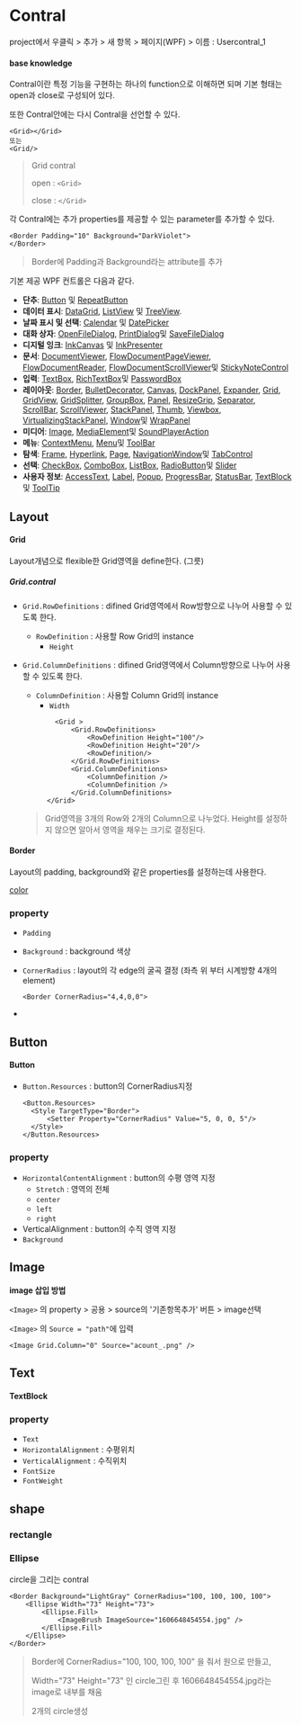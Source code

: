 # Contral

project에서 우클릭 > 추가 > 새 항목 > 페이지(WPF) > 이름 : Usercontral_1



#### base knowledge

Contral이란 특정 기능을 구현하는 하나의 function으로 이해하면 되며 기본 형태는 open과 close로 구성되어 있다.

또한 Contral안에는 다시 Contral을 선언할 수 있다.

```xaml
<Grid></Grid>
또는
<Grid/>
```

> Grid contral
>
> open : `<Grid>`
>
> close : `</Grid>`

각 Contral에는 추가 properties를 제공할 수 있는 parameter를 추가할 수 있다.

```xaml
<Border Padding="10" Background="DarkViolet">
</Border>
```

> Border에 Padding과 Background라는 attribute를 추가

 

기본 제공 WPF 컨트롤은 다음과 같다.

- **단추**: [Button](https://docs.microsoft.com/ko-kr/dotnet/api/system.windows.controls.button) 및 [RepeatButton](https://docs.microsoft.com/ko-kr/dotnet/api/system.windows.controls.primitives.repeatbutton)
- **데이터 표시**: [DataGrid](https://docs.microsoft.com/ko-kr/dotnet/api/system.windows.controls.datagrid), [ListView](https://docs.microsoft.com/ko-kr/dotnet/api/system.windows.controls.listview) 및 [TreeView](https://docs.microsoft.com/ko-kr/dotnet/api/system.windows.controls.treeview).
- **날짜 표시 및 선택**: [Calendar](https://docs.microsoft.com/ko-kr/dotnet/api/system.windows.controls.calendar) 및 [DatePicker](https://docs.microsoft.com/ko-kr/dotnet/api/system.windows.controls.datepicker)
- **대화 상자**: [OpenFileDialog](https://docs.microsoft.com/ko-kr/dotnet/api/microsoft.win32.openfiledialog), [PrintDialog](https://docs.microsoft.com/ko-kr/dotnet/api/system.windows.controls.printdialog)및 [SaveFileDialog](https://docs.microsoft.com/ko-kr/dotnet/api/microsoft.win32.savefiledialog)
- **디지털 잉크**: [InkCanvas](https://docs.microsoft.com/ko-kr/dotnet/api/system.windows.controls.inkcanvas) 및 [InkPresenter](https://docs.microsoft.com/ko-kr/dotnet/api/system.windows.controls.inkpresenter)
- **문서**: [DocumentViewer](https://docs.microsoft.com/ko-kr/dotnet/api/system.windows.controls.documentviewer), [FlowDocumentPageViewer](https://docs.microsoft.com/ko-kr/dotnet/api/system.windows.controls.flowdocumentpageviewer), [FlowDocumentReader](https://docs.microsoft.com/ko-kr/dotnet/api/system.windows.controls.flowdocumentreader), [FlowDocumentScrollViewer](https://docs.microsoft.com/ko-kr/dotnet/api/system.windows.controls.flowdocumentscrollviewer)및 [StickyNoteControl](https://docs.microsoft.com/ko-kr/dotnet/api/system.windows.controls.stickynotecontrol)
- **입력**: [TextBox](https://docs.microsoft.com/ko-kr/dotnet/api/system.windows.controls.textbox), [RichTextBox](https://docs.microsoft.com/ko-kr/dotnet/api/system.windows.controls.richtextbox)및 [PasswordBox](https://docs.microsoft.com/ko-kr/dotnet/api/system.windows.controls.passwordbox)
- **레이아웃**: [Border](https://docs.microsoft.com/ko-kr/dotnet/api/system.windows.controls.border), [BulletDecorator](https://docs.microsoft.com/ko-kr/dotnet/api/system.windows.controls.primitives.bulletdecorator), [Canvas](https://docs.microsoft.com/ko-kr/dotnet/api/system.windows.controls.canvas), [DockPanel](https://docs.microsoft.com/ko-kr/dotnet/api/system.windows.controls.dockpanel), [Expander](https://docs.microsoft.com/ko-kr/dotnet/api/system.windows.controls.expander), [Grid](https://docs.microsoft.com/ko-kr/dotnet/api/system.windows.controls.grid), [GridView](https://docs.microsoft.com/ko-kr/dotnet/api/system.windows.controls.gridview), [GridSplitter](https://docs.microsoft.com/ko-kr/dotnet/api/system.windows.controls.gridsplitter), [GroupBox](https://docs.microsoft.com/ko-kr/dotnet/api/system.windows.controls.groupbox), [Panel](https://docs.microsoft.com/ko-kr/dotnet/api/system.windows.controls.panel), [ResizeGrip](https://docs.microsoft.com/ko-kr/dotnet/api/system.windows.controls.primitives.resizegrip), [Separator](https://docs.microsoft.com/ko-kr/dotnet/api/system.windows.controls.separator), [ScrollBar](https://docs.microsoft.com/ko-kr/dotnet/api/system.windows.controls.primitives.scrollbar), [ScrollViewer](https://docs.microsoft.com/ko-kr/dotnet/api/system.windows.controls.scrollviewer), [StackPanel](https://docs.microsoft.com/ko-kr/dotnet/api/system.windows.controls.stackpanel), [Thumb](https://docs.microsoft.com/ko-kr/dotnet/api/system.windows.controls.primitives.thumb), [Viewbox](https://docs.microsoft.com/ko-kr/dotnet/api/system.windows.controls.viewbox), [VirtualizingStackPanel](https://docs.microsoft.com/ko-kr/dotnet/api/system.windows.controls.virtualizingstackpanel), [Window](https://docs.microsoft.com/ko-kr/dotnet/api/system.windows.window)및 [WrapPanel](https://docs.microsoft.com/ko-kr/dotnet/api/system.windows.controls.wrappanel)
- **미디어**: [Image](https://docs.microsoft.com/ko-kr/dotnet/api/system.windows.controls.image), [MediaElement](https://docs.microsoft.com/ko-kr/dotnet/api/system.windows.controls.mediaelement)및 [SoundPlayerAction](https://docs.microsoft.com/ko-kr/dotnet/api/system.windows.controls.soundplayeraction)
- **메뉴**: [ContextMenu](https://docs.microsoft.com/ko-kr/dotnet/api/system.windows.controls.contextmenu), [Menu](https://docs.microsoft.com/ko-kr/dotnet/api/system.windows.controls.menu)및 [ToolBar](https://docs.microsoft.com/ko-kr/dotnet/api/system.windows.controls.toolbar)
- **탐색**: [Frame](https://docs.microsoft.com/ko-kr/dotnet/api/system.windows.controls.frame), [Hyperlink](https://docs.microsoft.com/ko-kr/dotnet/api/system.windows.documents.hyperlink), [Page](https://docs.microsoft.com/ko-kr/dotnet/api/system.windows.controls.page), [NavigationWindow](https://docs.microsoft.com/ko-kr/dotnet/api/system.windows.navigation.navigationwindow)및 [TabControl](https://docs.microsoft.com/ko-kr/dotnet/api/system.windows.controls.tabcontrol)
- **선택**: [CheckBox](https://docs.microsoft.com/ko-kr/dotnet/api/system.windows.controls.checkbox), [ComboBox](https://docs.microsoft.com/ko-kr/dotnet/api/system.windows.controls.combobox), [ListBox](https://docs.microsoft.com/ko-kr/dotnet/api/system.windows.controls.listbox), [RadioButton](https://docs.microsoft.com/ko-kr/dotnet/api/system.windows.controls.radiobutton)및 [Slider](https://docs.microsoft.com/ko-kr/dotnet/api/system.windows.controls.slider)
- **사용자 정보**: [AccessText](https://docs.microsoft.com/ko-kr/dotnet/api/system.windows.controls.accesstext), [Label](https://docs.microsoft.com/ko-kr/dotnet/api/system.windows.controls.label), [Popup](https://docs.microsoft.com/ko-kr/dotnet/api/system.windows.controls.primitives.popup), [ProgressBar](https://docs.microsoft.com/ko-kr/dotnet/api/system.windows.controls.progressbar), [StatusBar](https://docs.microsoft.com/ko-kr/dotnet/api/system.windows.controls.primitives.statusbar), [TextBlock](https://docs.microsoft.com/ko-kr/dotnet/api/system.windows.controls.textblock)및 [ToolTip](https://docs.microsoft.com/ko-kr/dotnet/api/system.windows.controls.tooltip)



## Layout

#### Grid

Layout개념으로 flexible한 Grid영역을 define한다. (그릇)



##### Grid.contral

- `Grid.RowDefinitions` : difined Grid영역에서 Row방향으로 나누어 사용할 수 있도록 한다.
  - `RowDefinition` : 사용할 Row Grid의 instance
    - `Height`

- `Grid.ColumnDefinitions` : difined Grid영역에서 Column방향으로 나누어 사용할 수 있도록 한다.

  - `ColumnDefinition` : 사용할 Column Grid의 instance
    - `Width`

  ```xaml
          <Grid >
              <Grid.RowDefinitions>
                  <RowDefinition Height="100"/>		
                  <RowDefinition Height="20"/>
                  <RowDefinition/>
              </Grid.RowDefinitions>
              <Grid.ColumnDefinitions>
                  <ColumnDefinition />
                  <ColumnDefinition />
              </Grid.ColumnDefinitions>
  		</Grid>
  ```

  > Grid영역을 3개의 Row와 2개의 Column으로 나누었다. Height를 설정하지 않으면 알아서 영역을 채우는 크기로 결정된다.





#### Border

Layout의 padding, background와 같은 properties를 설정하는데 사용한다.

[color](https://somgle.tistory.com/123)





### property

- `Padding`

- `Background` : background 색상 

- `CornerRadius` : layout의 각 edge의 굴곡 결정 (좌측 위 부터 시계방향 4개의 element)

  ```
  <Border CornerRadius="4,4,0,0">
  ```

- 







## Button

#### Button

- `Button.Resources` : button의 CornerRadius지정

  ```
  <Button.Resources>
  	<Style TargetType="Border">
  		<Setter Property="CornerRadius" Value="5, 0, 0, 5"/>
  	</Style>
  </Button.Resources>
  ```

  

#### 



### property

- `HorizontalContentAlignment` : button의 수평 영역 지정
  - `Stretch` : 영역의 전체 
  - `center` 
  - `left`
  - `right`
- VerticalAlignment : button의 수직 영역 지정
- `Background`





## Image

**image 삽입 방법**

`<Image>` 의 property > 공용 > source의 '기존항목추가' 버튼 > image선택 

 `<Image>` 의 `Source = "path"`에 입력

```
<Image Grid.Column="0" Source="acount_.png" />
```





## Text

#### TextBlock



### property

- `Text`
- `HorizontalAlignment` : 수평위치
- `VerticalAlignment` : 수직위치
- `FontSize`
- `FontWeight`



## shape

### rectangle



### Ellipse

circle을 그리는 contral

```
<Border Background="LightGray" CornerRadius="100, 100, 100, 100">
    <Ellipse Width="73" Height="73">		
        <Ellipse.Fill>
            <ImageBrush ImageSource="1606648454554.jpg" />
        </Ellipse.Fill>
    </Ellipse>
</Border>
```

> Border에 CornerRadius="100, 100, 100, 100" 을 줘서 원으로 만들고,
>
> Width="73" Height="73" 인 circle그린 후 1606648454554.jpg라는 image로 내부를 채움
>
> 2개의 circle생성





